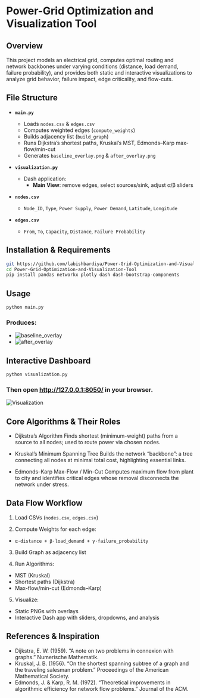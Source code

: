 # Power-Grid Optimization and Visualization Tool

## Overview  
This project models an electrical grid, computes optimal routing and network backbones under varying conditions (distance, load demand, failure probability), and provides both static and interactive visualizations to analyze grid behavior, failure impact, edge criticality, and flow-cuts.

## File Structure  
- **`main.py`**
  - Loads `nodes.csv` & `edges.csv`  
  - Computes weighted edges (`compute_weights`)  
  - Builds adjacency list (`build_graph`)  
  - Runs Dijkstra’s shortest paths, Kruskal’s MST, Edmonds–Karp max-flow/min-cut  
  - Generates `baseline_overlay.png` & `after_overlay.png`  

- **`visualization.py`**
  - Dash application:  
    - **Main View**: remove edges, select sources/sink, adjust α/β sliders

- **`nodes.csv`**
  - `Node_ID`, `Type`, `Power Supply`, `Power Demand`, `Latitude`, `Longitude`  

- **`edges.csv`** 
  - `From`, `To`, `Capacity`, `Distance`, `Failure Probability`

## Installation & Requirements  
```bash
git https://github.com/labishbardiya/Power-Grid-Optimization-and-Visualization-Tool/
cd Power-Grid-Optimization-and-Visualization-Tool
pip install pandas networkx plotly dash dash-bootstrap-components
```
## Usage
```bash
python main.py
```
### Produces:

- ![baseline_overlay](https://github.com/user-attachments/assets/bfb14f6b-eeb7-4b14-bd39-428c3c98c788)
- ![after_overlay](https://github.com/user-attachments/assets/533057a9-4401-4f11-b79f-bb1f8a5729ef)

## Interactive Dashboard
```bash
python visualization.py
```
### Then open http://127.0.0.1:8050/ in your browser.

![Visualization](https://github.com/user-attachments/assets/afb267ca-c390-4a9a-a561-2995a45aa424)

## Core Algorithms & Their Roles

- Dijkstra’s Algorithm
Finds shortest (minimum-weight) paths from a source to all nodes; used to route power via chosen nodes.

- Kruskal’s Minimum Spanning Tree
Builds the network “backbone”: a tree connecting all nodes at minimal total cost, highlighting essential links.

- Edmonds–Karp Max-Flow / Min-Cut
Computes maximum flow from plant to city and identifies critical edges whose removal disconnects the network under stress.

## Data Flow Workflow
1. Load CSVs (`nodes.csv`, `edges.csv`)

2. Compute Weights for each edge:
- `α·distance + β·load_demand + γ·failure_probability`

3. Build Graph as adjacency list

4. Run Algorithms:

- MST (Kruskal)
- Shortest paths (Dijkstra)
- Max-flow/min-cut (Edmonds–Karp)

5. Visualize:

- Static PNGs with overlays
- Interactive Dash app with sliders, dropdowns, and analysis

## References & Inspiration

- Dijkstra, E. W. (1959). “A note on two problems in connexion with graphs.” Numerische Mathematik.
- Kruskal, J. B. (1956). “On the shortest spanning subtree of a graph and the traveling salesman problem.” Proceedings of the American Mathematical Society.
- Edmonds, J. & Karp, R. M. (1972). “Theoretical improvements in algorithmic efficiency for network flow problems.” Journal of the ACM.
